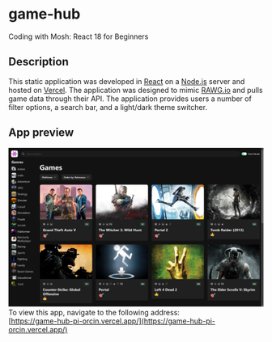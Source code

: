 # game-hub

Coding with Mosh: React 18 for Beginners

## Description
This static application was developed in [React](https://react.dev/) on a [Node.js](https://nodejs.org) server and hosted on [Vercel](https://vercel.com). The application was designed to mimic [RAWG.io](https://rawg.io) and pulls game data through their API. The application provides users a number of filter options, a search bar, and a light/dark theme switcher.

## App preview
![App preview](resources/app_preview.png)  
To view this app, navigate to the following address:  
[https://game-hub-pi-orcin.vercel.app/](https://game-hub-pi-orcin.vercel.app/)
